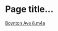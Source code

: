 # Page title...

[]()

[Boynton Ave 8.m4a](Page%20title%20df29720ab3c949a39c73983d150c03fd/Boynton_Ave_8.m4a)